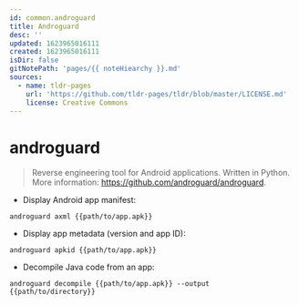 ```yaml
---
id: common.androguard
title: Androguard
desc: ''
updated: 1623965016111
created: 1623965016111
isDir: false
gitNotePath: 'pages/{{ noteHiearchy }}.md'
sources:
  - name: tldr-pages
    url: 'https://github.com/tldr-pages/tldr/blob/master/LICENSE.md'
    license: Creative Commons
---
```

# androguard

> Reverse engineering tool for Android applications. Written in Python.
> More information: <https://github.com/androguard/androguard>.

- Display Android app manifest:

`androguard axml {{path/to/app.apk}}`

- Display app metadata (version and app ID):

`androguard apkid {{path/to/app.apk}}`

- Decompile Java code from an app:

`androguard decompile {{path/to/app.apk}} --output {{path/to/directory}}`

